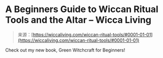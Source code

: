<!--yml
category: 未分类
date: 2024-06-12 18:26:39
-->

# A Beginners Guide to Wiccan Ritual Tools and the Altar – Wicca Living

> 来源：[https://wiccaliving.com/wiccan-ritual-tools/#0001-01-01](https://wiccaliving.com/wiccan-ritual-tools/#0001-01-01)

Check out my new book, Green Witchcraft for Beginners!